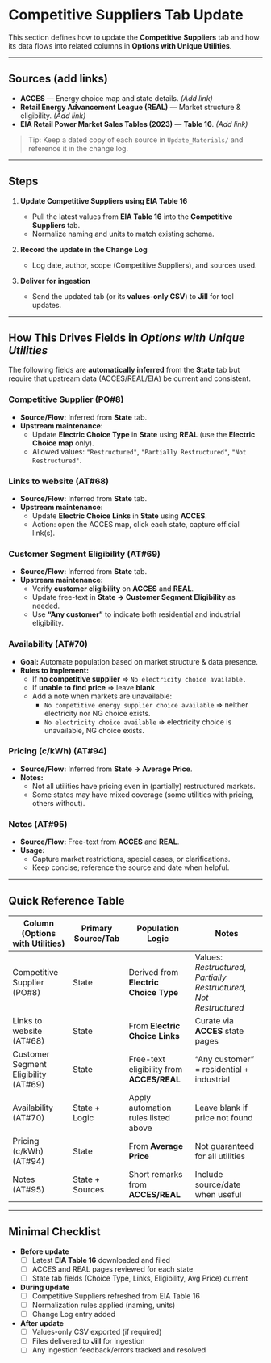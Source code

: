 # Competitive Suppliers Tab Update

This section defines how to update the **Competitive Suppliers** tab and how its data flows into related columns in **Options with Unique Utilities**.

---

## Sources (add links)

- **ACCES** — Energy choice map and state details. *(Add link)*
- **Retail Energy Advancement League (REAL)** — Market structure & eligibility. *(Add link)*
- **EIA Retail Power Market Sales Tables (2023)** — **Table 16**. *(Add link)*

> Tip: Keep a dated copy of each source in `Update_Materials/` and reference it in the change log.

---

## Steps

1. **Update Competitive Suppliers using EIA Table 16**
   - Pull the latest values from **EIA Table 16** into the **Competitive Suppliers** tab.
   - Normalize naming and units to match existing schema.

2. **Record the update in the Change Log**
   - Log date, author, scope (Competitive Suppliers), and sources used.

3. **Deliver for ingestion**
   - Send the updated tab (or its **values-only CSV**) to **Jill** for tool updates.

---

## How This Drives Fields in *Options with Unique Utilities*

The following fields are **automatically inferred** from the **State** tab but require that upstream data (ACCES/REAL/EIA) be current and consistent.

### Competitive Supplier (PO#8)
- **Source/Flow:** Inferred from **State** tab.
- **Upstream maintenance:**
  - Update **Electric Choice Type** in **State** using **REAL** (use the **Electric Choice map** only).
  - Allowed values: `"Restructured"`, `"Partially Restructured"`, `"Not Restructured"`.

### Links to website (AT#68)
- **Source/Flow:** Inferred from **State** tab.
- **Upstream maintenance:**
  - Update **Electric Choice Links** in **State** using **ACCES**.
  - Action: open the ACCES map, click each state, capture official link(s).

### Customer Segment Eligibility (AT#69)
- **Source/Flow:** Inferred from **State** tab.
- **Upstream maintenance:**
  - Verify **customer eligibility** on **ACCES** and **REAL**.
  - Update free-text in **State → Customer Segment Eligibility** as needed.
  - Use **“Any customer”** to indicate both residential and industrial eligibility.

### Availability (AT#70)
- **Goal:** Automate population based on market structure & data presence.
- **Rules to implement:**
  - If **no competitive supplier** ⇒ `No electricity choice available.`
  - If **unable to find price** ⇒ leave **blank**.
  - Add a note when markets are unavailable:
    - `No competitive energy supplier choice available` ⇒ neither electricity nor NG choice exists.
    - `No electricity choice available` ⇒ electricity choice is unavailable, NG choice exists.

### Pricing (c/kWh) (AT#94)
- **Source/Flow:** Inferred from **State → Average Price**.
- **Notes:**
  - Not all utilities have pricing even in (partially) restructured markets.
  - Some states may have mixed coverage (some utilities with pricing, others without).

### Notes (AT#95)
- **Source/Flow:** Free-text from **ACCES** and **REAL**.
- **Usage:**
  - Capture market restrictions, special cases, or clarifications.
  - Keep concise; reference the source and date when helpful.

---

## Quick Reference Table

| Column (Options with Utilities) | Primary Source/Tab | Population Logic | Notes |
|---|---|---|---|
| Competitive Supplier (PO#8) | State | Derived from **Electric Choice Type** | Values: *Restructured*, *Partially Restructured*, *Not Restructured* |
| Links to website (AT#68) | State | From **Electric Choice Links** | Curate via **ACCES** state pages |
| Customer Segment Eligibility (AT#69) | State | Free-text eligibility from **ACCES/REAL** | “Any customer” = residential + industrial |
| Availability (AT#70) | State + Logic | Apply automation rules listed above | Leave blank if price not found |
| Pricing (c/kWh) (AT#94) | State | From **Average Price** | Not guaranteed for all utilities |
| Notes (AT#95) | State + Sources | Short remarks from **ACCES/REAL** | Include source/date when useful |

---

## Minimal Checklist

- **Before update**
  - [ ] Latest **EIA Table 16** downloaded and filed
  - [ ] ACCES and REAL pages reviewed for each state
  - [ ] State tab fields (Choice Type, Links, Eligibility, Avg Price) current

- **During update**
  - [ ] Competitive Suppliers refreshed from EIA Table 16
  - [ ] Normalization rules applied (naming, units)
  - [ ] Change Log entry added

- **After update**
  - [ ] Values-only CSV exported (if required)
  - [ ] Files delivered to **Jill** for ingestion
  - [ ] Any ingestion feedback/errors tracked and resolved

